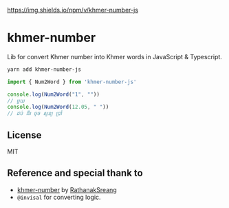 https://img.shields.io/npm/v/khmer-number-js

# khmer-number

Lib for convert Khmer number into Khmer words in JavaScript & Typescript.

```sh
yarn add khmer-number-js

```

```ts
import { Num2Word } from 'khmer-number-js'

console.log(Num2Word("1", ""))
// មួយ
console.log(Num2Word(12.05, " "))
// ដប់ ពីរ ចុច សូន្យ ប្រាំ

```

## License

MIT

## Reference and special thank to

- [khmer-number](https://github.com/khmerlang/khmer-number) by [RathanakSreang](https://github.com/khmerlang/khmer-number)
- `@invisal` for converting logic.
